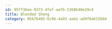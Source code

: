```yaml
---
id: 95ff3bee-9373-4fef-aafb-5368b48e29c4
title: Blended Sheng
category: 05b76485-6c96-4a93-aab1-ad9f0a615668
---
```

